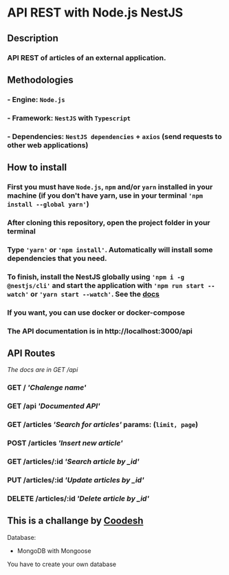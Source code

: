 # API REST with Node.js NestJS

## Description
### API REST of articles of an external application.

## Methodologies
### - Engine: `Node.js`
### - Framework: `NestJS` with `Typescript`
### - Dependencies: `NestJS dependencies` + `axios` (send requests to other web applications)

## How to install
### First you must have `Node.js`, `npm` and/or `yarn` installed in your machine (if you don't have yarn, use in your terminal `'npm install --global yarn'`)
### After cloning this repository, open the project folder in your terminal
### Type `'yarn'` or `'npm install'`. Automatically will install some dependencies that you need.
### To finish, install the NestJS globally using `'npm i -g @nestjs/cli'` and start the application with `'npm run start --watch'` or `'yarn start --watch'`. See the [docs](https://docs.nestjs.com/)

### If you want, you can use docker or docker-compose

### The API documentation is in http://localhost:3000/api

## API Routes
*The docs are in GET /api*

### GET / *'Chalenge name'*
### GET /api *'Documented API'*
### GET /articles *'Search for articles'* params: (`limit, page`)
### POST /articles *'Insert new article'*
### GET /articles/:id *'Search article by _id'*
### PUT /articles/:id *'Update articles by _id'*
### DELETE /articles/:id *'Delete article by _id'*

## This is a challange by [__Coodesh__](https://coodesh.com/)
Database:
* MongoDB with Mongoose

You have to create your own database
